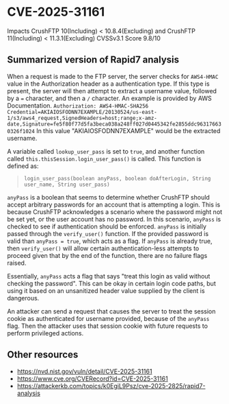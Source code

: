 # CVE-2025-31161 
Impacts CrushFTP 10(Including) < 10.8.4(Excluding) and CrushFTP 11(Including) < 11.3.1(Excluding)
CVSSv3.1 Score 9.8/10

## Summarized version of Rapid7 analysis
When a request is made to the FTP server, the server checks for ```AWS4-HMAC``` value in the Authorization header as a authentication type. If this type is present, the server will then attempt to extract a username value, followed by a ```=``` character, and then a ```/``` character. An example is provided by AWS Documentation. 
```Authorization: AWS4-HMAC-SHA256 Credential=AKIAIOSFODNN7EXAMPLE/20130524/us-east-1/s3/aws4_request,SignedHeaders=host;range;x-amz-date,Signature=fe5f80f77d5fa3beca038a248ff027d0445342fe2855ddc963176630326f1024``` In this value "AKIAIOSFODNN7EXAMPLE" would be the extracted username.

A variable called ```lookup_user_pass``` is set to ```true```, and another function called ```this.thisSession.login_user_pass()``` is called. This function is defined as:
> ``` login_user_pass(boolean anyPass, boolean doAfterLogin, String user_name, String user_pass) ```

```anyPass``` is a boolean that seems to determine whether CrushFTP should accept arbitrary passwords for an account that is attempting a login. This is because CrushFTP acknowledges a scenario where the password might not be set yet, or the user account has no password. In this scenario, ```anyPass``` is checked to see if authentication should be enforced. ``anyPass`` is initially passed through the ```verify_user()``` function. If the provided password is valid than ```anyPass = true```, which acts as a flag. If ```anyPass``` is already true, then ```verify_user()``` will allow certain authentication-less attempts to proceed given that by the end of the function, there are no failure flags raised.

Essentially, ```anyPass``` acts a flag that says "treat this login as valid without checking the password". This can be okay in certain login code paths, but using it based on an unsanitized header value supplied by the client is dangerous.

An attacker can send a request that causes the server to treat the session cookie as authenticated for username provided, because of the ```anyPass``` flag. Then the attacker uses that session cookie with future requests to perform privileged actions.

## Other resources
* https://nvd.nist.gov/vuln/detail/CVE-2025-31161
* https://www.cve.org/CVERecord?id=CVE-2025-31161
* https://attackerkb.com/topics/k0EgiL9Psz/cve-2025-2825/rapid7-analysis